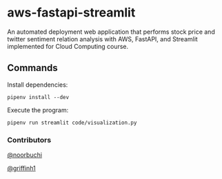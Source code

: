 # aws-fastapi-streamlit

An automated deployment web application that performs stock
price and twitter sentiment relation analysis with AWS, FastAPI, and Streamlit
implemented for Cloud Computing course.

## Commands

Install dependencies:

```shell
pipenv install --dev
```

Execute the program:

```shell
pipenv run streamlit code/visualization.py
```

### Contributors

[@noorbuchi](https://github.com/noorbuchi)

[@griffinh1](https://github.com/griffinh1)

